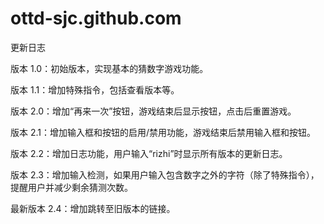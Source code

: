 # ottd-sjc.github.com

更新日志

版本 1.0：初始版本，实现基本的猜数字游戏功能。

版本 1.1：增加特殊指令，包括查看版本等。

版本 2.0：增加“再来一次”按钮，游戏结束后显示按钮，点击后重置游戏。

版本 2.1：增加输入框和按钮的启用/禁用功能，游戏结束后禁用输入框和按钮。

版本 2.2：增加日志功能，用户输入“rizhi”时显示所有版本的更新日志。

版本 2.3：增加输入检测，如果用户输入包含数字之外的字符（除了特殊指令），提醒用户并减少剩余猜测次数。

最新版本 2.4：增加跳转至旧版本的链接。
